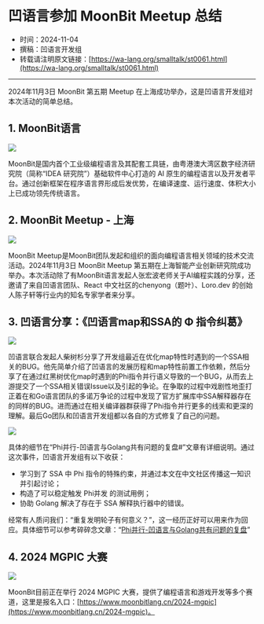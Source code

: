 # 凹语言参加 MoonBit Meetup 总结

- 时间：2024-11-04
- 撰稿：凹语言开发组
- 转载请注明原文链接：[https://wa-lang.org/smalltalk/st0061.html](https://wa-lang.org/smalltalk/st0061.html)

---

2024年11月3日 MoonBit 第五期 Meetup 在上海成功举办，这是凹语言开发组对本次活动的简单总结。

## 1. MoonBit语言

![](/st0061-00.png)

MoonBit是国内首个工业级编程语言及其配套工具链，由粤港澳大湾区数字经济研究院（简称“IDEA 研究院”）基础软件中心打造的 AI 原生的编程语言以及开发者平台。通过创新框架在程序语言界形成后发优势，在编译速度、运行速度、体积大小上已成功领先传统语言。

## 2. MoonBit Meetup - 上海

![](/st0061-01.jpg)

MoonBit Meetup是MoonBit团队发起和组织的面向编程语言相关领域的技术交流活动。2024年11月3日 MoonBit Meetup 第五期在上海智能产业创新研究院成功举办。本次活动除了有MoonBit语言发起人张宏波老师关于AI编程实践的分享，还邀请了来自凹语言团队、React 中文社区的chenyong（题叶）、Loro.dev 的创始人陈子轩等行业内的知名专家学者来分享。


## 3. 凹语言分享：《凹语言map和SSA的 Φ 指令纠葛》

![](/st0061-02.jpg)

凹语言联合发起人柴树杉分享了开发组最近在优化map特性时遇到的一个SSA相关的BUG。他先简单介绍了凹语言的发展历程和map特性前置工作依赖，然后分享了在通过红黑树优化map时遇到的Phi指令并行语义导致的一个BUG，从而去上游提交了一个SSA相关错误Issue以及引起的争论。在争取的过程中戏剧性地歪打正着在和Go语言团队的多诺万争论的过程中发现了官方扩展库中SSA解释器存在的同样的BUG。进而通过在相关编译器群获得了Phi指令并行更多的线索和更深的理解。最后Go团队和凹语言开发组都以各自的方式修复了自己的问题。

![](/st0061-03.png)

具体的细节在“Phi并行-凹语言与Golang共有问题的复盘#”文章有详细说明。通过这次事件，凹语言开发组有以下收获：

- 学习到了 SSA 中 Phi 指令的特殊约束，并通过本文在中文社区传播这一知识并引起讨论；
- 构造了可以稳定触发 Phi并发 的测试用例；
- 协助 Golang 解决了存在于 SSA 解释执行器中的错误。

经常有人质问我们：“重复发明轮子有何意义？”，这一经历正好可以用来作为回应。具体细节可以参考碎碎念文章：“[Phi并行-凹语言与Golang共有问题的复盘](http://localhost:3000/smalltalk/st0060.html)”

## 4. 2024 MGPIC 大赛

![](/st0061-04.png)

MoonBit目前正在举行 2024 MGPIC 大赛，提供了编程语言和游戏开发等多个赛道，这里是报名入口：[https://www.moonbitlang.cn/2024-mgpic](https://www.moonbitlang.cn/2024-mgpic)。
